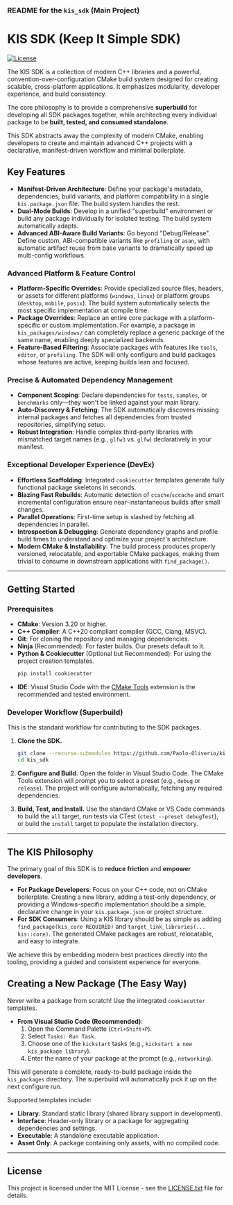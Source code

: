 ### **README for the `kis_sdk` (Main Project)**

# KIS SDK (Keep It Simple SDK)

[![License](https://img.shields.io/badge/license-MIT-blue)](./LICENSE.txt)

The KIS SDK is a collection of modern C++ libraries and a powerful, convention-over-configuration CMake build system designed for creating scalable, cross-platform applications. It emphasizes modularity, developer experience, and build consistency.

The core philosophy is to provide a comprehensive **superbuild** for developing all SDK packages together, while architecting every individual package to be **built, tested, and consumed standalone**.

This SDK abstracts away the complexity of modern CMake, enabling developers to create and maintain advanced C++ projects with a declarative, manifest-driven workflow and minimal boilerplate.

## Key Features

*   **Manifest-Driven Architecture**: Define your package's metadata, dependencies, build variants, and platform compatibility in a single `kis.package.json` file. The build system handles the rest.
*   **Dual-Mode Builds**: Develop in a unified "superbuild" environment or build any package individually for isolated testing. The build system automatically adapts.
*   **Advanced ABI-Aware Build Variants**: Go beyond "Debug/Release". Define custom, ABI-compatible variants like `profiling` or `asan`, with automatic artifact reuse from base variants to dramatically speed up multi-config workflows.

### Advanced Platform & Feature Control

*   **Platform-Specific Overrides**: Provide specialized source files, headers, or assets for different platforms (`windows`, `linux`) or platform groups (`desktop`, `mobile`, `posix`). The build system automatically selects the most specific implementation at compile time.
*   **Package Overrides**: Replace an entire core package with a platform-specific or custom implementation. For example, a package in `kis_packages/windows/` can completely replace a generic package of the same name, enabling deeply specialized backends.
*   **Feature-Based Filtering**: Associate packages with features like `tools`, `editor`, or `profiling`. The SDK will only configure and build packages whose features are active, keeping builds lean and focused.

### Precise & Automated Dependency Management

*   **Component Scoping**: Declare dependencies for `tests`, `samples`, or `benchmarks` only—they won't be linked against your main library.
*   **Auto-Discovery & Fetching**: The SDK automatically discovers missing internal packages and fetches all dependencies from trusted repositories, simplifying setup.
*   **Robust Integration**: Handle complex third-party libraries with mismatched target names (e.g., `glfw3` vs. `glfw`) declaratively in your manifest.

### Exceptional Developer Experience (DevEx)

*   **Effortless Scaffolding**: Integrated `cookiecutter` templates generate fully functional package skeletons in seconds.
*   **Blazing Fast Rebuilds**: Automatic detection of `ccache`/`sccache` and smart incremental configuration ensure near-instantaneous builds after small changes.
*   **Parallel Operations**: First-time setup is slashed by fetching all dependencies in parallel.
*   **Introspection & Debugging**: Generate dependency graphs and profile build times to understand and optimize your project's architecture.
*   **Modern CMake & Installability**: The build process produces properly versioned, relocatable, and exportable CMake packages, making them trivial to consume in downstream applications with `find_package()`.

---

## Getting Started

### Prerequisites

*   **CMake**: Version 3.20 or higher.
*   **C++ Compiler**: A C++20 compliant compiler (GCC, Clang, MSVC).
*   **Git**: For cloning the repository and managing dependencies.
*   **Ninja** (Recommended): For faster builds. Our presets default to it.
*   **Python & Cookiecutter** (Optional but Recommended): For using the project creation templates.
    ```bash
    pip install cookiecutter
    ```
*   **IDE**: Visual Studio Code with the [CMake Tools](https://marketplace.visualstudio.com/items?itemName=ms-vscode.cmake-tools) extension is the recommended and tested environment.

### Developer Workflow (Superbuild)

This is the standard workflow for contributing to the SDK packages.

1.  **Clone the SDK.**
    ```bash
    git clone --recurse-submodules https://github.com/Paolo-Oliverio/kis_sdk.git
    cd kis_sdk
    ```

2.  **Configure and Build.**
    Open the folder in Visual Studio Code. The CMake Tools extension will prompt you to select a preset (e.g., `debug` or `release`). The project will configure automatically, fetching any required dependencies.

3.  **Build, Test, and Install.**
    Use the standard CMake or VS Code commands to build the `all` target, run tests via CTest (`ctest --preset debugTest`), or build the `install` target to populate the installation directory.

---

## The KIS Philosophy

The primary goal of this SDK is to **reduce friction** and **empower developers**.

*   **For Package Developers**: Focus on your C++ code, not on CMake boilerplate. Creating a new library, adding a test-only dependency, or providing a Windows-specific implementation should be a simple, declarative change in your `kis.package.json` or project structure.
*   **For SDK Consumers**: Using a KIS library should be as simple as adding `find_package(kis_core REQUIRED)` and `target_link_libraries(... kis::core)`. The generated CMake packages are robust, relocatable, and easy to integrate.

We achieve this by embedding modern best practices directly into the tooling, providing a guided and consistent experience for everyone.

## Creating a New Package (The Easy Way)

Never write a package from scratch! Use the integrated `cookiecutter` templates.

*   **From Visual Studio Code (Recommended)**:
    1.  Open the Command Palette (`Ctrl+Shift+P`).
    2.  Select `Tasks: Run Task`.
    3.  Choose one of the `kickstart` tasks (e.g., `kickstart a new kis_package library`).
    4.  Enter the name of your package at the prompt (e.g., `networking`).

This will generate a complete, ready-to-build package inside the `kis_packages` directory. The superbuild will automatically pick it up on the next configure run.

Supported templates include:
*   **Library**: Standard static library (shared library support in development).
*   **Interface**: Header-only library or a package for aggregating dependencies and settings.
*   **Executable**: A standalone executable application.
*   **Asset Only**: A package containing only assets, with no compiled code.

---

## License

This project is licensed under the MIT License - see the [LICENSE.txt](LICENSE.txt) file for details.